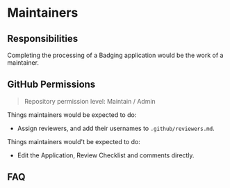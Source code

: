# Maintainers

## Responsibilities

Completing the processing of a Badging application would be the work of a maintainer.

## GitHub Permissions

> Repository permission level: Maintain / Admin

Things maintainers would be expected to do:

* Assign reviewers, and add their usernames to `.github/reviewers.md`.

Things maintainers would't be expected to do:

* Edit the Application, Review Checklist and comments directly.

## FAQ

